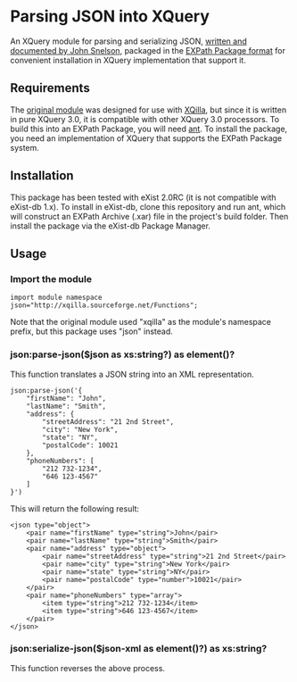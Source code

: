 # Parsing JSON into XQuery

An XQuery module for parsing and serializing JSON, 
[written and documented by John Snelson](http://john.snelson.org.uk/parsing-json-into-xquery), packaged in the 
[EXPath Package format](http://www.expath.org/spec/pkg) for convenient installation in XQuery implementation that 
support it.

## Requirements

The [original module](http://xqilla.hg.sourceforge.net/hgweb/xqilla/xqilla/raw-file/6458513c94c0/src/functions/XQillaModule.xq)
was designed for use with [XQilla](http://xqilla.sourceforge.net/HomePage), but since it is 
written in pure XQuery 3.0, it is compatible with other XQuery 3.0 processors.  To build this into an EXPath 
Package, you will need [ant](http://ant.apache.org/).  To install the package, you need an implementation of 
XQuery that supports the EXPath Package system.

## Installation

This package has been tested with eXist 2.0RC (it is not compatible with eXist-db 1.x).  To install in eXist-db,
clone this repository and run ant, which will construct an EXPath Archive (.xar) file in the project's build folder.
Then install the package via the eXist-db Package Manager.

## Usage

### Import the module

    import module namespace json="http://xqilla.sourceforge.net/Functions";

Note that the original module used "xqilla" as the module's namespace prefix, but this package uses "json" instead.

### json:parse-json($json as xs:string?) as element()?

This function translates a JSON string into an XML representation.  

    json:parse-json('{
        "firstName": "John",
        "lastName": "Smith",
        "address": {
            "streetAddress": "21 2nd Street",
            "city": "New York",
            "state": "NY",
            "postalCode": 10021
        },
        "phoneNumbers": [
            "212 732-1234",
            "646 123-4567"
        ]
    }')
    
This will return the following result:

    <json type="object">
        <pair name="firstName" type="string">John</pair>
        <pair name="lastName" type="string">Smith</pair>
        <pair name="address" type="object">
            <pair name="streetAddress" type="string">21 2nd Street</pair>
            <pair name="city" type="string">New York</pair>
            <pair name="state" type="string">NY</pair>
            <pair name="postalCode" type="number">10021</pair>
        </pair>
        <pair name="phoneNumbers" type="array">
            <item type="string">212 732-1234</item>
            <item type="string">646 123-4567</item>
        </pair>
    </json>

### json:serialize-json($json-xml as element()?) as xs:string?

This function reverses the above process.